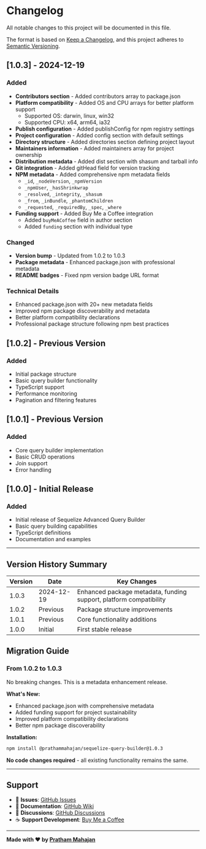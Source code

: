 # Changelog

All notable changes to this project will be documented in this file.

The format is based on [Keep a Changelog](https://keepachangelog.com/en/1.0.0/),
and this project adheres to [Semantic Versioning](https://semver.org/spec/v2.0.0.html).

## [1.0.3] - 2024-12-19

### Added
- **Contributors section** - Added contributors array to package.json
- **Platform compatibility** - Added OS and CPU arrays for better platform support
  - Supported OS: darwin, linux, win32
  - Supported CPU: x64, arm64, ia32
- **Publish configuration** - Added publishConfig for npm registry settings
- **Project configuration** - Added config section with default settings
- **Directory structure** - Added directories section defining project layout
- **Maintainers information** - Added maintainers array for project ownership
- **Distribution metadata** - Added dist section with shasum and tarball info
- **Git integration** - Added gitHead field for version tracking
- **NPM metadata** - Added comprehensive npm metadata fields
  - `_id`, `_nodeVersion`, `_npmVersion`
  - `_npmUser`, `_hasShrinkwrap`
  - `_resolved`, `_integrity`, `_shasum`
  - `_from`, `_inBundle`, `_phantomChildren`
  - `_requested`, `_requiredBy`, `_spec`, `_where`
- **Funding support** - Added Buy Me a Coffee integration
  - Added `buyMeACoffee` field in author section
  - Added `funding` section with individual type

### Changed
- **Version bump** - Updated from 1.0.2 to 1.0.3
- **Package metadata** - Enhanced package.json with professional metadata
- **README badges** - Fixed npm version badge URL format

### Technical Details
- Enhanced package.json with 20+ new metadata fields
- Improved npm package discoverability and metadata
- Better platform compatibility declarations
- Professional package structure following npm best practices

## [1.0.2] - Previous Version

### Added
- Initial package structure
- Basic query builder functionality
- TypeScript support
- Performance monitoring
- Pagination and filtering features

## [1.0.1] - Previous Version

### Added
- Core query builder implementation
- Basic CRUD operations
- Join support
- Error handling

## [1.0.0] - Initial Release

### Added
- Initial release of Sequelize Advanced Query Builder
- Basic query building capabilities
- TypeScript definitions
- Documentation and examples

---

## Version History Summary

| Version | Date | Key Changes |
|---------|------|-------------|
| 1.0.3 | 2024-12-19 | Enhanced package metadata, funding support, platform compatibility |
| 1.0.2 | Previous | Package structure improvements |
| 1.0.1 | Previous | Core functionality additions |
| 1.0.0 | Initial | First stable release |

## Migration Guide

### From 1.0.2 to 1.0.3

No breaking changes. This is a metadata enhancement release.

**What's New:**
- Enhanced package.json with comprehensive metadata
- Added funding support for project sustainability
- Improved platform compatibility declarations
- Better npm package discoverability

**Installation:**
```bash
npm install @prathammahajan/sequelize-query-builder@1.0.3
```

**No code changes required** - all existing functionality remains the same.

---

## Support

- 📧 **Issues**: [GitHub Issues](https://github.com/prathammahajan13/sequelize-query-builder/issues)
- 📖 **Documentation**: [GitHub Wiki](https://github.com/prathammahajan13/sequelize-query-builder/wiki)
- 💬 **Discussions**: [GitHub Discussions](https://github.com/prathammahajan13/sequelize-query-builder/discussions)
- ☕ **Support Development**: [Buy Me a Coffee](https://buymeacoffee.com/mahajanprae)

---

**Made with ❤️ by [Pratham Mahajan](https://github.com/prathammahajan13)**
